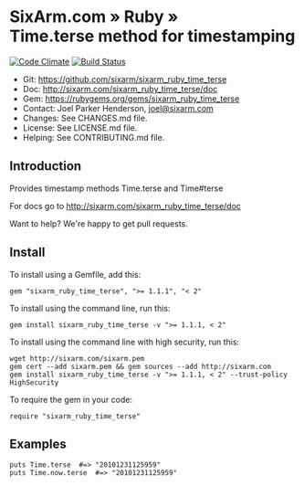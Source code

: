 # SixArm.com » Ruby » <br> Time.terse method for timestamping

<!--HEADER-OPEN-->

[![Code Climate](https://codeclimate.com/github/SixArm/sixarm_ruby_time_terse.png)](https://codeclimate.com/github/SixArm/sixarm_ruby_time_terse)
[![Build Status](https://travis-ci.org/SixArm/sixarm_ruby_time_terse.png)](https://travis-ci.org/SixArm/sixarm_ruby_time_terse)

* Git: <https://github.com/sixarm/sixarm_ruby_time_terse>
* Doc: <http://sixarm.com/sixarm_ruby_time_terse/doc>
* Gem: <https://rubygems.org/gems/sixarm_ruby_time_terse>
* Contact: Joel Parker Henderson, <joel@sixarm.com>
* Changes: See CHANGES.md file.
* License: See LICENSE.md file.
* Helping: See CONTRIBUTING.md file.

<!--HEADER-SHUT-->


## Introduction

Provides timestamp methods Time.terse and Time#terse

For docs go to <http://sixarm.com/sixarm_ruby_time_terse/doc>

Want to help? We're happy to get pull requests.


<!--INSTALL-OPEN-->

## Install

To install using a Gemfile, add this:

    gem "sixarm_ruby_time_terse", ">= 1.1.1", "< 2"

To install using the command line, run this:

    gem install sixarm_ruby_time_terse -v ">= 1.1.1, < 2"

To install using the command line with high security, run this:

    wget http://sixarm.com/sixarm.pem
    gem cert --add sixarm.pem && gem sources --add http://sixarm.com
    gem install sixarm_ruby_time_terse -v ">= 1.1.1, < 2" --trust-policy HighSecurity

To require the gem in your code:

    require "sixarm_ruby_time_terse"

<!--INSTALL-SHUT-->


## Examples

    puts Time.terse  #=> "20101231125959"
    puts Time.now.terse  #=> "20101231125959"
